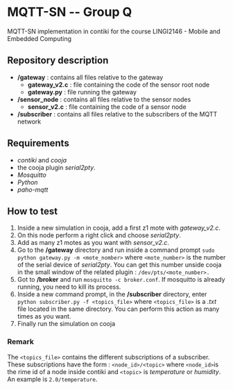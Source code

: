 # MQTT-SN -- Group Q
MQTT-SN implementation in contiki for the course LINGI2146 - Mobile and Embedded Computing

## Repository description
- __/gateway__ : contains all files relative to the gateway
  - __gateway_v2.c__ : file  containing the code of the sensor root node
  - __gateway.py__ : file running the gateway
- __/sensor_node__ : contains all files relative to the sensor nodes
  - __sensor_v2.c__ : file containing the code of a sensor node
- __/subscriber__ : contains all files relative to the subscribers of the MQTT network

## Requirements
- *contiki* and *cooja*
- the cooja plugin *serial2pty*.
- *Mosquitto*
- *Python*
- *paho-mqtt*

## How to test
1. Inside a new simulation in cooja, add a first z1 mote with *gateway_v2.c*.
2. On this node perform a right click and choose *serial2pty*.
3. Add as many z1 motes as you want with *sensor_v2.c*.
4. Go to the __/gateway__ directory and run inside a command prompt `sudo python gateway.py -m <mote_nomber>` where `<mote_number>` is the number of the serial device of *serial2pty*. You can get this number unside cooja in the small window of the related plugin : `/dev/pts/<mote_number>.`
5. Got to __/broker__ and run `mosquitto -c broker.conf`. If mosquitto is already running, you need to kill its process.
6. Inside a new command prompt, in the __/subscriber__ directory, enter `python subscriber.py -f <topics_file>` where `<topics_file>` is a *.txt* file located in the same directory. You can perform this action as many times as you want.
7. Finally run the simulation on cooja

### Remark
The `<topics_file>` contains the different subscriptions of a subscriber. These subscriptions have the form : `<node_id>/<topic>` where `<node_id>`is the rime id of a node inside contiki and `<topic>` is *temperature* or *humidity*. An example is `2.0/temperature`.
